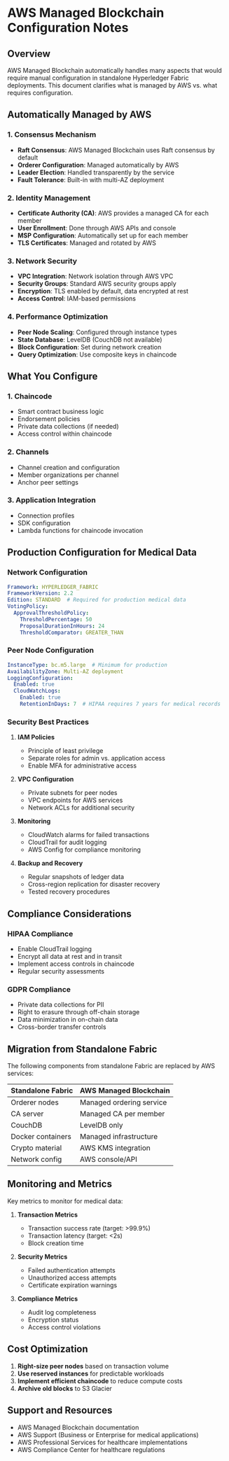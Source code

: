 # AWS Managed Blockchain Configuration Notes

## Overview

AWS Managed Blockchain automatically handles many aspects that would require manual configuration in standalone Hyperledger Fabric deployments. This document clarifies what is managed by AWS vs. what requires configuration.

## Automatically Managed by AWS

### 1. Consensus Mechanism
- **Raft Consensus**: AWS Managed Blockchain uses Raft consensus by default
- **Orderer Configuration**: Managed automatically by AWS
- **Leader Election**: Handled transparently by the service
- **Fault Tolerance**: Built-in with multi-AZ deployment

### 2. Identity Management
- **Certificate Authority (CA)**: AWS provides a managed CA for each member
- **User Enrollment**: Done through AWS APIs and console
- **MSP Configuration**: Automatically set up for each member
- **TLS Certificates**: Managed and rotated by AWS

### 3. Network Security
- **VPC Integration**: Network isolation through AWS VPC
- **Security Groups**: Standard AWS security groups apply
- **Encryption**: TLS enabled by default, data encrypted at rest
- **Access Control**: IAM-based permissions

### 4. Performance Optimization
- **Peer Node Scaling**: Configured through instance types
- **State Database**: LevelDB (CouchDB not available)
- **Block Configuration**: Set during network creation
- **Query Optimization**: Use composite keys in chaincode

## What You Configure

### 1. Chaincode
- Smart contract business logic
- Endorsement policies
- Private data collections (if needed)
- Access control within chaincode

### 2. Channels
- Channel creation and configuration
- Member organizations per channel
- Anchor peer settings

### 3. Application Integration
- Connection profiles
- SDK configuration
- Lambda functions for chaincode invocation

## Production Configuration for Medical Data

### Network Configuration
```yaml
Framework: HYPERLEDGER_FABRIC
FrameworkVersion: 2.2
Edition: STANDARD  # Required for production medical data
VotingPolicy:
  ApprovalThresholdPolicy:
    ThresholdPercentage: 50
    ProposalDurationInHours: 24
    ThresholdComparator: GREATER_THAN
```

### Peer Node Configuration
```yaml
InstanceType: bc.m5.large  # Minimum for production
AvailabilityZone: Multi-AZ deployment
LoggingConfiguration:
  Enabled: true
  CloudWatchLogs:
    Enabled: true
    RetentionInDays: 7  # HIPAA requires 7 years for medical records
```

### Security Best Practices

1. **IAM Policies**
   - Principle of least privilege
   - Separate roles for admin vs. application access
   - Enable MFA for administrative access

2. **VPC Configuration**
   - Private subnets for peer nodes
   - VPC endpoints for AWS services
   - Network ACLs for additional security

3. **Monitoring**
   - CloudWatch alarms for failed transactions
   - CloudTrail for audit logging
   - AWS Config for compliance monitoring

4. **Backup and Recovery**
   - Regular snapshots of ledger data
   - Cross-region replication for disaster recovery
   - Tested recovery procedures

## Compliance Considerations

### HIPAA Compliance
- Enable CloudTrail logging
- Encrypt all data at rest and in transit
- Implement access controls in chaincode
- Regular security assessments

### GDPR Compliance
- Private data collections for PII
- Right to erasure through off-chain storage
- Data minimization in on-chain data
- Cross-border transfer controls

## Migration from Standalone Fabric

The following components from standalone Fabric are replaced by AWS services:

| Standalone Fabric | AWS Managed Blockchain |
|------------------|------------------------|
| Orderer nodes | Managed ordering service |
| CA server | Managed CA per member |
| CouchDB | LevelDB only |
| Docker containers | Managed infrastructure |
| Crypto material | AWS KMS integration |
| Network config | AWS console/API |

## Monitoring and Metrics

Key metrics to monitor for medical data:

1. **Transaction Metrics**
   - Transaction success rate (target: >99.9%)
   - Transaction latency (target: <2s)
   - Block creation time

2. **Security Metrics**
   - Failed authentication attempts
   - Unauthorized access attempts
   - Certificate expiration warnings

3. **Compliance Metrics**
   - Audit log completeness
   - Encryption status
   - Access control violations

## Cost Optimization

1. **Right-size peer nodes** based on transaction volume
2. **Use reserved instances** for predictable workloads
3. **Implement efficient chaincode** to reduce compute costs
4. **Archive old blocks** to S3 Glacier

## Support and Resources

- AWS Managed Blockchain documentation
- AWS Support (Business or Enterprise for medical applications)
- AWS Professional Services for healthcare implementations
- AWS Compliance Center for healthcare regulations

